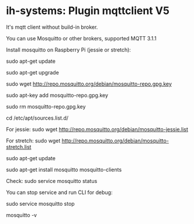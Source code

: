 # ih-systems: Plugin mqttclient V5 

It's mqtt client without build-in broker.

You can use Mosquitto or other brokers, supported MQTT 3.1.1


Install mosquitto on Raspberry Pi (jessie or stretch):

sudo apt-get update

sudo apt-get upgrade

sudo wget http://repo.mosquitto.org/debian/mosquitto-repo.gpg.key

sudo apt-key add mosquitto-repo.gpg.key

sudo rm mosquitto-repo.gpg.key

cd /etc/apt/sources.list.d/

For jessie:
sudo wget http://repo.mosquitto.org/debian/mosquitto-jessie.list

For stretch:
sudo wget http://repo.mosquitto.org/debian/mosquitto-stretch.list

sudo apt-get update

sudo apt-get install mosquitto mosquitto-clients

Check:
sudo service mosquitto status


You can stop service and run CLI for debug:

sudo service mosquitto stop

mosquitto -v


